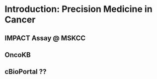 # Introduction: Precision Medicine in Cancer

## IMPACT Assay @ MSKCC

## OncoKB

## cBioPortal ??



